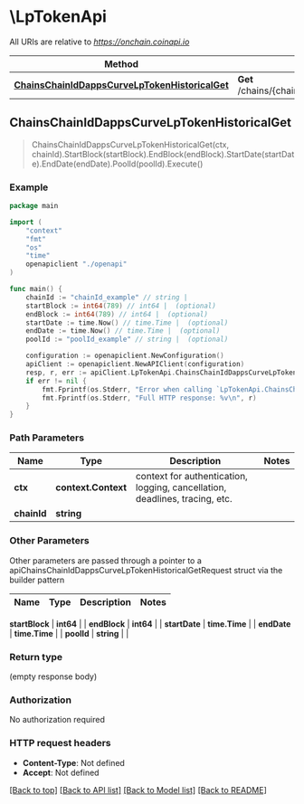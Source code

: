 # \LpTokenApi

All URIs are relative to *https://onchain.coinapi.io*

Method | HTTP request | Description
------------- | ------------- | -------------
[**ChainsChainIdDappsCurveLpTokenHistoricalGet**](LpTokenApi.md#ChainsChainIdDappsCurveLpTokenHistoricalGet) | **Get** /chains/{chain_id}/dapps/curve/lpToken/historical | 



## ChainsChainIdDappsCurveLpTokenHistoricalGet

> ChainsChainIdDappsCurveLpTokenHistoricalGet(ctx, chainId).StartBlock(startBlock).EndBlock(endBlock).StartDate(startDate).EndDate(endDate).PoolId(poolId).Execute()



### Example

```go
package main

import (
    "context"
    "fmt"
    "os"
    "time"
    openapiclient "./openapi"
)

func main() {
    chainId := "chainId_example" // string | 
    startBlock := int64(789) // int64 |  (optional)
    endBlock := int64(789) // int64 |  (optional)
    startDate := time.Now() // time.Time |  (optional)
    endDate := time.Now() // time.Time |  (optional)
    poolId := "poolId_example" // string |  (optional)

    configuration := openapiclient.NewConfiguration()
    apiClient := openapiclient.NewAPIClient(configuration)
    resp, r, err := apiClient.LpTokenApi.ChainsChainIdDappsCurveLpTokenHistoricalGet(context.Background(), chainId).StartBlock(startBlock).EndBlock(endBlock).StartDate(startDate).EndDate(endDate).PoolId(poolId).Execute()
    if err != nil {
        fmt.Fprintf(os.Stderr, "Error when calling `LpTokenApi.ChainsChainIdDappsCurveLpTokenHistoricalGet``: %v\n", err)
        fmt.Fprintf(os.Stderr, "Full HTTP response: %v\n", r)
    }
}
```

### Path Parameters


Name | Type | Description  | Notes
------------- | ------------- | ------------- | -------------
**ctx** | **context.Context** | context for authentication, logging, cancellation, deadlines, tracing, etc.
**chainId** | **string** |  | 

### Other Parameters

Other parameters are passed through a pointer to a apiChainsChainIdDappsCurveLpTokenHistoricalGetRequest struct via the builder pattern


Name | Type | Description  | Notes
------------- | ------------- | ------------- | -------------

 **startBlock** | **int64** |  | 
 **endBlock** | **int64** |  | 
 **startDate** | **time.Time** |  | 
 **endDate** | **time.Time** |  | 
 **poolId** | **string** |  | 

### Return type

 (empty response body)

### Authorization

No authorization required

### HTTP request headers

- **Content-Type**: Not defined
- **Accept**: Not defined

[[Back to top]](#) [[Back to API list]](../README.md#documentation-for-api-endpoints)
[[Back to Model list]](../README.md#documentation-for-models)
[[Back to README]](../README.md)

